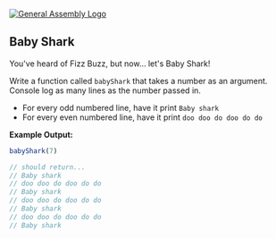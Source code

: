 [![General Assembly Logo](https://camo.githubusercontent.com/1a91b05b8f4d44b5bbfb83abac2b0996d8e26c92/687474703a2f2f692e696d6775722e636f6d2f6b6538555354712e706e67)](https://generalassemb.ly)

## Baby Shark

You've heard of Fizz Buzz, but now... let's Baby Shark! 

Write a function called `babyShark` that takes a number as an argument. Console log as many lines as the number passed in. 
  - For every odd numbered line, have it print `Baby shark`
  - For every even numbered line, have it print `doo doo do doo do do`  

**Example Output:** 

```js
babyShark(7) 

// should return...
// Baby shark
// doo doo do doo do do 
// Baby shark
// doo doo do doo do do 
// Baby shark
// doo doo do doo do do 
// Baby shark
```
